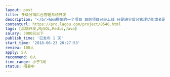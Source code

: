 ```yaml
---                
layout: post       
title: 多级分销后台管理系统开发           
description: '</br>扫码挪车的一个项目 目前项目已经上线 只是缺少后台管理功能或者是说后台管理功能不完善 数据库已经设计完成 需要再里面加入完善管理功能 希望是一个做过代理商管理后台的团队来做</br>1，操作简单 管理严密</br>2.  界面友好</br>3。响应速度快。能快速完成任务</br>4后期维护良好 出现问题不管任何时候第一时间解决 </br>5 项目需扣除百分之二十的后期维护费用 在一年服务期满之后支付</br>'     
contenturl: https://pro.lagou.com/project/8540.html      
tags: [后端开发,MySQL,Redis,Java]            
salary: 3000元以下          
publish_time: '已发布 1 天'         
start_time: '2018-06-23 20:27:53'           
review: 100人                   
apply: 5人                   
recommend: 0人                   
time_range: 小于1周              
status: 招募中                  
---                 
```

